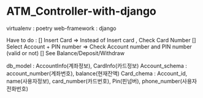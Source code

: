 # ATM_Controller-with-django


virtualenv : poetry
web-framework : django

Have to do :
[] Insert Card  => Instead of Insert card , Check Card Number
[] Select Account + PIN number  => Check Account number and PIN number (valid or not)
[] See Balance/Deposit/Withdraw 


db_model : AccountInfo(계좌정보), CardInfo(카드정보)
Account_schema : account_number(계좌번호), balance(현재잔액)
Card_chema : Account_id, name(사용자정보), card_number(카드번호), Pin(핀넘버), phone_number(사용자 전화번호)



